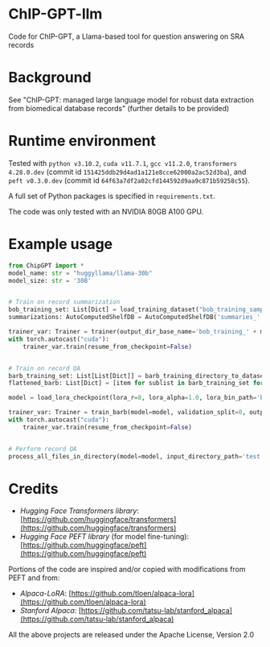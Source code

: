 # ChIP-GPT-llm
Code for ChIP-GPT, a Llama-based tool for question answering on SRA records

# Background
See "ChIP-GPT: managed large language model for robust data extraction from biomedical database records" (further details to be provided)

# Runtime environment
Tested with `python v3.10.2`, `cuda v11.7.1`, `gcc v11.2.0`, `transformers 4.28.0.dev` (commit id `151425ddb29d4ad1a121e8cce62000a2ac52d3ba`), and `peft v0.3.0.dev` (commit id `64f63a7df2a02cfd144592d9aa9c871b59258c55`).

A full set of Python packages is specified in `requirements.txt`.

The code was only tested with an NVIDIA 80GB A100 GPU.

# Example usage
```python
from ChipGPT import *
model_name: str = "huggyllama/llama-30b"
model_size: str = '30B'


# Train on record summarization
bob_training_set: List[Dict] = load_training_dataset("bob_training_samples", tokenizer=tokenizer)
summarizations: AutoComputedShelfDB = AutoComputedShelfDB('summaries_' + model_size, bob_summarize0)

trainer_var: Trainer = trainer(output_dir_base_name='bob_training_' + model_size, learning_rate=1e-4, dataset=bob_training_set, validation_split=0, model=lora_model_init(lora_r=8, fp16=True), fp16=True, early_stop_patience=50)
with torch.autocast("cuda"):
    trainer_var.train(resume_from_checkpoint=False)


# Train on record QA
barb_training_set: List[List[Dict]] = barb_training_directory_to_dataset('barb_training_samples')
flattened_barb: List[Dict] = [item for sublist in barb_training_set for item in sublist]

model = load_lora_checkpoint(lora_r=8, lora_alpha=1.0, lora_bin_path='bob_training_' + model_size + '_out/checkpoint-epoch-2.0/adapter_model.bin', fp16=True, do_freeze=True)

trainer_var: Trainer = train_barb(model=model, validation_split=0, output_dir_base='barb_bob_combined_' + model_size, fp16=True, micro_batch_size=1, lora_r=8, weight_decay=0.05, lora_dropout=0.5)
with torch.autocast("cuda"):
    trainer_var.train(resume_from_checkpoint=False)


# Perform record QA
process_all_files_in_directory(model=model, input_directory_path='test', output_directory_path='out_' + model_size, high_perplexity_directory='out_hp_' + model_size)
```

# Credits
- *Hugging Face Transformers library*: [https://github.com/huggingface/transformers](https://github.com/huggingface/transformers)
- *Hugging Face PEFT library* (for model fine-tuning):  [https://github.com/huggingface/peft](https://github.com/huggingface/peft)

Portions of the code are inspired and/or copied with modifications from PEFT and from:

- *Alpaca-LoRA*: [https://github.com/tloen/alpaca-lora](https://github.com/tloen/alpaca-lora)
- *Stanford Alpaca*: [https://github.com/tatsu-lab/stanford_alpaca](https://github.com/tatsu-lab/stanford_alpaca)

All the above projects are released under the Apache License, Version 2.0
